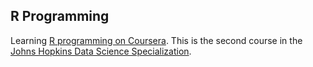 R Programming
--------
Learning [R programming on Coursera](https://www.coursera.org/course/rprog). This is the second course in the [Johns Hopkins Data Science Specialization](https://www.coursera.org/specialization/jhudatascience/1?utm_medium=courseDescripLabel).
